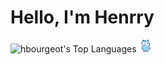 # Hello, I'm Henrry

![hbourgeot's Top Languages](https://github-readme-stats.vercel.app/api/top-langs/?username=hbourgeot&theme=transparent&layout=pie&hide=css&langs_count=6)
![gopheeeer](./gopher.gif)
